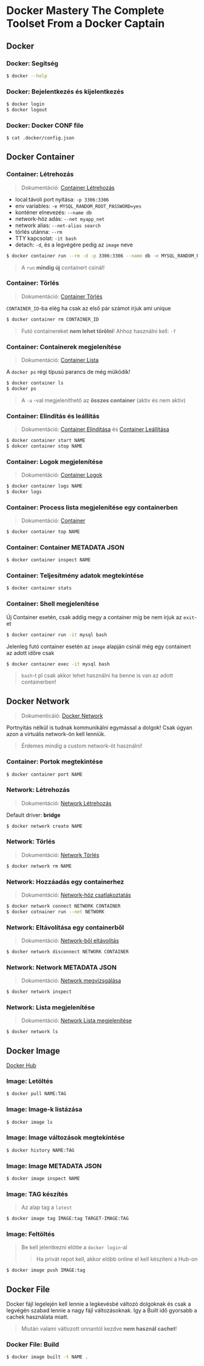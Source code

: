 # Docker Mastery The Complete Toolset From a Docker Captain

## Docker

### Docker: Segítség

```bash
$ docker --help
```

### Docker: Bejelentkezés és kijelentkezés

```bash
$ docker login
$ docker logout
```

### Docker: Docker CONF file

```bash
$ cat .docker/config.json
```

## Docker Container

### Container: Létrehozás

> Dokumentáció: [Container Létrehozás](https://docs.docker.com/engine/reference/commandline/run/)

* local:távoli port nyítása: `-p 3306:3306`
* env variables: `-e MYSQL_RANDOM_ROOT_PASSWORD=yes`
* konténer elnevezés: `--name db`
* network-höz adás: `--net myapp_net`
* network alias: `--net-alias search`
* törlés utánna: `--rm`
* TTY kapcsolat: `-it bash`
* detach: `-d`, és a legvégére pedig az `image` neve

```bash
$ docker container run --rm -d -p 3306:3306 --name db -e MYSQL_RANDOM_ROOT_PASSWORD=yes --network myapp_net -it bash mysql
```

> A `run` **mindig új** containert csinál!

### Container: Törlés

> Dokumentáció: [Container Törlés](https://docs.docker.com/engine/reference/commandline/rm/)

`CONTAINER_ID`-ba elég ha csak az első pár számot írjuk ami unique

```bash
$ docker container rm CONTAINER_ID
```

> Futó containereket **nem lehet törölni**! Ahhoz használni kell: `-f`

### Container: Containerek megjelenítése

> Dokumentáció: [Container Lista](https://docs.docker.com/engine/reference/commandline/ps/)

A `docker ps` régi típusú parancs de még müködik!

```bash
$ docker container ls
$ docker ps
```

> A `-a` -val megjeleníthető az **összes container** (aktiv és nem aktív)

### Container: Elindítás és leállítás

> Dokumentáció: [Container Elindítása](https://docs.docker.com/engine/reference/commandline/start/) és [Container Leállítása](https://docs.docker.com/engine/reference/commandline/stop/)

```bash
$ docker container start NAME
$ dokcer container stop NAME
```

### Container: Logok megjelenítése

> Dokumentáció: [Container Logok](https://docs.docker.com/engine/reference/commandline/logs/)

```bash
$ docker container logs NAME
$ docker logs
```

### Container: Process lista megjelenítése egy containerben

> Dokumentáció: [Container](https://docs.docker.com/engine/reference/commandline/container/)

```bash
$ docker container top NAME
```

### Container: Container METADATA JSON

```bash
$ docker container inspect NAME
```

### Container: Teljesítmény adatok megtekíntése

```bash
$ docker container stats
```

### Container: Shell megjelenítése

Új Container esetén, csak addig megy a container míg be nem írjuk az `exit`-et

```bash
$ docker container run -it mysql bash
```

Jelenleg futó container esetén az `image` alapján csinál még egy containert az adott időre csak

```bash
$ docker container exec -it mysql bash
```

> `bash`-t pl csak akkor lehet használni ha benne is van az adott containerben!

## Docker Network

> Dokumenticáió: [Docker Network](https://docs.docker.com/engine/reference/commandline/network/)

Portnyítás nélkül is tudnak kommunikálni egymással a dolgok! Csak úgyan azon a virtuális network-ön kell lenniük.

> Érdemes mindig a custom network-öt használni!

### Container: Portok megtekintése

```bash
$ docker container port NAME
```

### Network: Létrehozás

> Dokumentáció: [Network Létrehozás](https://docs.docker.com/engine/reference/commandline/network_create/)

Default driver: **bridge**

```bash
$ docker network create NAME
```

### Network: Törlés

> Dokumentáció: [Network Törlés](https://docs.docker.com/engine/reference/commandline/network_rm/)

```bash
$ docker network rm NAME
```

### Network: Hozzáadás egy containerhez

> Dokumentáció: [Network-höz csatlakoztatás](https://docs.docker.com/engine/reference/commandline/network_connect/)

```bash
$ docker network connect NETWORK CONTAINER
$ docker cotnainer run --net NETWORK
```

### Network: Eltávolítása egy containerből

> Dokumentáció: [Network-ből eltávolítás](https://docs.docker.com/engine/reference/commandline/network_disconnect/)

```bash
$ docker network disconnect NETWORK CONTAINER
```

### Network: Network METADATA JSON

> Dokumentáció: [Network megvízsgálása](https://docs.docker.com/engine/reference/commandline/network_inspect/)

```bash
$ docker network inspect
```

### Network: Lista megjelenítése

> Dokumentáció: [Network Lista megjelenítése](https://docs.docker.com/engine/reference/commandline/network_ls/)

```bash
$ docker network ls
```

## Docker Image

[Docker Hub](https://hub.docker.com/)

### Image: Letöltés

```bash
$ docker pull NAME:TAG
```

### Image: Image-k listázása

```bash
$ docker image ls
```

### Image: Image változások megtekíntése

```bash
$ docker history NAME:TAG
```

### Image: Image METADATA JSON

```bash
$ docker image inspect NAME
```

### Image: TAG készítés

> Az alap tag a `latest`

```bash
$ docker image tag IMAGE:tag TARGET-IMAGE:TAG
```

### Image: Feltöltés

> Be kell jelentkezni elötte a `docker login`-al
>> Ha privát repot kell, akkor elöbb online el kell készíteni a Hub-on

```bash
$ docker image push IMAGE:tag
```

## Docker File

Docker fájl legelején kell lennie a legkevésbé változó dolgoknak és csak a legvégén szabad lennie a nagy fájl változásoknak. Igy a Built idő gyorsabb a cachek használata miatt.

> Miután valami vátlozott onnantól kezdve **nem használ cachet**!

### Docker File: Build

```bash
$ docker image built -t NAME .
```
